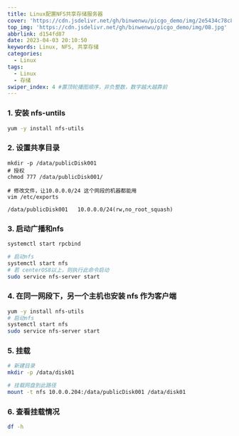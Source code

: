 ```yaml
---
title: Linux配置NFS共享存储服务器
cover: 'https://cdn.jsdelivr.net/gh/binwenwu/picgo_demo/img/2e5434c78c893c433d88c104b675d119.png'
top_img: 'https://cdn.jsdelivr.net/gh/binwenwu/picgo_demo/img/08.jpg'
abbrlink: d154fd87
date: 2023-04-03 20:10:50
keywords: Linux, NFS, 共享存储
categories:
  - Linux
tags:
  - Linux
  - 存储
swiper_index: 4 #置顶轮播图顺序，非负整数，数字越大越靠前
---
```


### 1. 安装 nfs-untils

```bash
yum -y install nfs-utils
```

### 2. 设置共享目录

```bash[categoryBar.pug](..%2F..%2Fnode_modules%2Fhexo-theme-butterfly%2Flayout%2Fincludes%2FcategoryBar.pug)
mkdir -p /data/publicDisk001
# 授权
chmod 777 /data/publicDisk001/

# 修改文件，让10.0.0.0/24 这个网段的机器都能用
vim /etc/exports

/data/publicDisk001   10.0.0.0/24(rw,no_root_squash)
```

### 3. 启动广播和nfs

```bash
systemctl start rpcbind

# 启动nfs
systemctl start nfs
# 若 centerOS8以上，则执行此命令启动 
sudo service nfs-server start
```

### 4. 在同一网段下，另一个主机也安装 nfs 作为客户端

```bash
yum -y install nfs-utils
# 启动nfs
systemctl start nfs
sudo service nfs-server start
```

### 5. 挂载

```bash
# 新建目录
mkdir -p /data/disk01

# 挂载网盘到此路径
mount -t nfs 10.0.0.204:/data/publicDisk001 /data/disk01
```

### 6. 查看挂载情况

```bash
df -h
```
